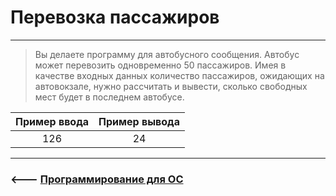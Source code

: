 # Перевозка пассажиров

***
> Вы делаете программу для автобусного сообщения. Автобус может перевозить одновременно 50 пассажиров. Имея в качестве входных данных количество пассажиров, ожидающих на автовокзале, нужно рассчитать и вывести, сколько свободных мест будет в последнем автобусе.

|Пример ввода|Пример вывода|
|:----------:|:-----------:|
|126         |24           |
***

### <--- [Программирование для ОС](https://github.com/comradeGoose/OS_Programming)